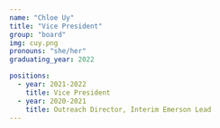 ```yaml
---
name: "Chloe Uy"
title: "Vice President"
group: "board"
img: cuy.png
pronouns: "she/her"
graduating_year: 2022

positions:
  - year: 2021-2022
    title: Vice President
  - year: 2020-2021
    title: Outreach Director, Interim Emerson Lead
---
```

